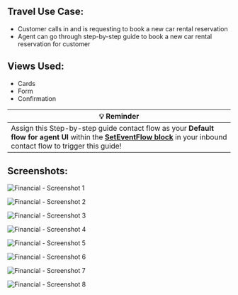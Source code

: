 ## Travel Use Case:
* Customer calls in and is requesting to book a new car rental reservation
* Agent can go through step-by-step guide to book a new car rental reservation for customer

## Views Used:
* Cards
* Form
* Confirmation

| :bulb: Reminder                                                                            | 
|--------------------------------------------------------------------------------------------|
| Assign this Step-by-step guide contact flow as your **Default flow for agent UI** within the **[SetEventFlow block](https://docs.aws.amazon.com/connect/latest/adminguide/set-event-flow.html)** in your inbound contact flow to trigger this guide!  |

## Screenshots:
![Financial - Screenshot 1](https://d1khg2kbc0gpyh.cloudfront.net/sbsgithub/image8.png)

![Financial - Screenshot 2](https://d1khg2kbc0gpyh.cloudfront.net/sbsgithub/image9.png)

![Financial - Screenshot 3](https://d1khg2kbc0gpyh.cloudfront.net/sbsgithub/image10.png)

![Financial - Screenshot 4](https://d1khg2kbc0gpyh.cloudfront.net/sbsgithub/image11.png)

![Financial - Screenshot 5](https://d1khg2kbc0gpyh.cloudfront.net/sbsgithub/image12.png)

![Financial - Screenshot 6](https://d1khg2kbc0gpyh.cloudfront.net/sbssgithub/image13.png)

![Financial - Screenshot 7](https://d1khg2kbc0gpyh.cloudfront.net/sbsgithub/image14.png)

![Financial - Screenshot 8](https://d1khg2kbc0gpyh.cloudfront.net/sbsgithub/image15.png)